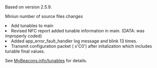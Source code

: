 Based on version 2.5.9.<p>
Miniun number of source files changes<p>
<li>Add tunables to main
<li>Revised NFC report added tunable information in main. (DATA: was improperly coded)
<li>Added app_error_fault_handler log message and blink 13 times.
<li>Transmit configuration packet ( x'C0') after initalization which includes tunable final values.

See <a href=http://MyBeacons.info/tunable.html>MyBeacons.info/tunables</a> for details.
